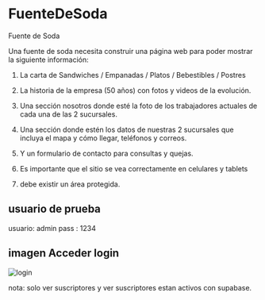 # FuenteDeSoda
Fuente de Soda

Una fuente de soda necesita construir una página web para poder mostrar la siguiente información:

1. La carta de Sandwiches / Empanadas / Platos / Bebestibles / Postres

2. La historia de la empresa (50 años) con fotos y videos de la evolución.

3. Una sección nosotros donde esté la foto de los trabajadores actuales de cada una de las 2 sucursales.

4. Una sección donde estén los datos de nuestras 2 sucursales que incluya el mapa y cómo llegar, teléfonos y correos.

5. Y un formulario de contacto para consultas y quejas.

6. Es importante que el sitio se vea correctamente en celulares y tablets
   
7. debe existir un área protegida.

## usuario de prueba

usuario: admin
pass   : 1234

## imagen Acceder login

![login](https://github.com/iamDiegoSaavedra/FuenteDeSoda/docs/ingresarlogin.png)

nota: solo ver suscriptores y ver suscriptores estan activos con supabase.

